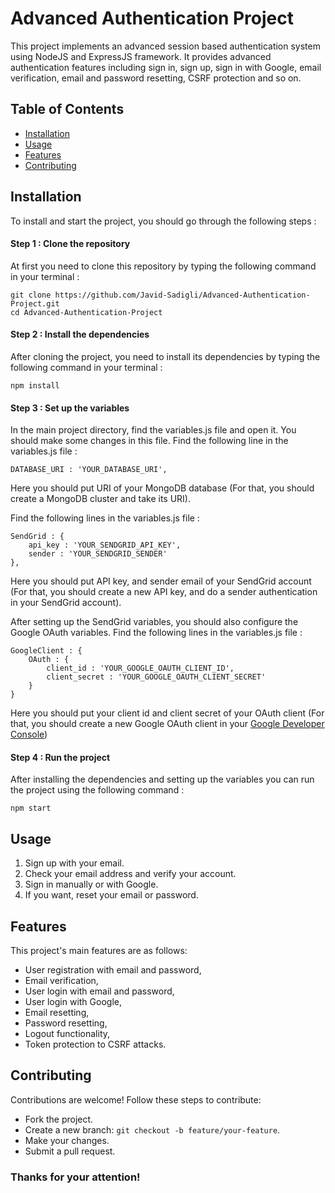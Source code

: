 # Advanced Authentication Project 
This project implements an advanced session based authentication system using NodeJS and ExpressJS framework. It provides advanced authentication features including sign in, sign up, sign in with Google, email verification, email and password resetting, CSRF protection and so on. 

## Table of Contents
* [Installation](#installation)
* [Usage](#usage)
* [Features](#features)
* [Contributing](#contributing)


## Installation 
To install and start the project, you should go through the following steps : 

#### Step 1 : Clone the repository 
At first you need to clone this repository by typing the following command in your terminal : 
``` 
git clone https://github.com/Javid-Sadigli/Advanced-Authentication-Project.git
cd Advanced-Authentication-Project
```

#### Step 2 : Install the dependencies
After cloning the project, you need to install its dependencies by typing the following command in your terminal : 
```
npm install
```

#### Step 3 : Set up the variables
In the main project directory, find the variables.js file and open it. You should make some changes in this file. Find the following line in the variables.js file : 
```
DATABASE_URI : 'YOUR_DATABASE_URI', 
```
Here you should put URI of your MongoDB database (For that, you should create a MongoDB cluster and take its URI). 
<br>

Find the following lines in the variables.js file : 
```
SendGrid : {
    api_key : 'YOUR_SENDGRID_API_KEY', 
    sender : 'YOUR_SENDGRID_SENDER'
}, 
```
Here you should put API key, and sender email of your SendGrid account (For that, you should create a new API key, and do a sender authentication in your SendGrid account).<br>

After setting up the SendGrid variables, you should also configure the Google OAuth variables. Find the following lines in the variables.js file : 
```
GoogleClient : {
    OAuth : {
        client_id : 'YOUR_GOOGLE_OAUTH_CLIENT_ID', 
        client_secret : 'YOUR_GOOGLE_OAUTH_CLIENT_SECRET'
    }
}
```
Here you should put your client id and client secret of your OAuth client (For that, you should create a new Google OAuth client in your <a href="https://console.cloud.google.com/cloud-resource-manager">Google Developer Console</a>)

#### Step 4 : Run the project
After installing the dependencies and setting up the variables you can run the project using the following command : 
```
npm start
```

## Usage 
1. Sign up with your email.
2. Check your email address and verify your account.
3. Sign in manually or with Google. 
4. If you want, reset your email or password. 

## Features 
This project's main features are as follows: 
* User registration with email and password, 
* Email verification, 
* User login with email and password, 
* User login with Google, 
* Email resetting, 
* Password resetting, 
* Logout functionality, 
* Token protection to CSRF attacks. 

## Contributing 
Contributions are welcome! Follow these steps to contribute:
* Fork the project.
* Create a new branch: `git checkout -b feature/your-feature`.
* Make your changes.
* Submit a pull request.

### Thanks for your attention! 